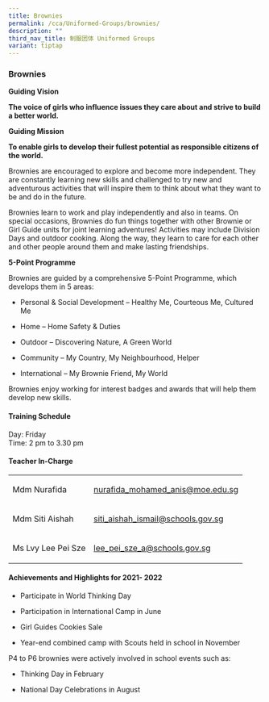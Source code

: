 ```yaml
---
title: Brownies
permalink: /cca/Uniformed-Groups/brownies/
description: ""
third_nav_title: 制服团体 Uniformed Groups
variant: tiptap
---
```

<h3>Brownies</h3>
<p><strong>Guiding Vision</strong>
</p>
<p><strong>The voice of girls who influence issues they care about and strive to build a better world.</strong>
</p>
<p><strong>Guiding Mission</strong>
</p>
<p><strong>To enable girls to develop their fullest potential as responsible citizens of the world.</strong>
</p>
<p>Brownies are encouraged to explore and become more independent. They are
constantly learning new skills and challenged to try new and adventurous
activities that will inspire them to think about what they want to be and
do in the future.</p>
<p>Brownies learn to work and play independently and also in teams. On special
occasions, Brownies do fun things together with other Brownie or Girl Guide
units for joint learning adventures! Activities may include Division Days
and outdoor cooking. Along the way, they learn to care for each other and
other people around them and make lasting friendships.</p>
<p><strong>5-Point Programme</strong>
</p>
<p>Brownies are guided by a comprehensive 5-Point Programme, which develops
them in 5 areas:</p>
<ul data-tight="true" class="tight">
<li>
<p>Personal &amp; Social Development – Healthy Me, Courteous Me, Cultured
Me</p>
</li>
<li>
<p>Home – Home Safety &amp; Duties</p>
</li>
<li>
<p>Outdoor – Discovering Nature, A Green World</p>
</li>
<li>
<p>Community – My Country, My Neighbourhood, Helper</p>
</li>
<li>
<p>International – My Brownie Friend, My World</p>
</li>
</ul>
<p>Brownies enjoy working for interest badges and awards that will help them
develop new skills.</p>
<h4>Training Schedule</h4>
<p>Day: Friday
<br>Time: 2 pm to 3.30 pm</p>
<h4>Teacher In-Charge</h4>
<table>
<tbody>
<tr>
<td rowspan="1" colspan="1">
<p>Mdm Nurafida&nbsp;</p>
</td>
<td rowspan="1" colspan="1">
<p><a href="mailto:nurafida_mohamed_anis@moe.edu.sg" rel="noopener noreferrer nofollow" target="_blank">nurafida_mohamed_anis@moe.edu.sg</a>
</p>
</td>
</tr>
<tr>
<td rowspan="1" colspan="1">
<p>Mdm Siti Aishah&nbsp;</p>
</td>
<td rowspan="1" colspan="1">
<p><a href="mailto:siti_aishah_ismail@schools.gov.sg" rel="noopener noreferrer nofollow" target="_blank">siti_aishah_ismail@schools.gov.sg</a>
</p>
</td>
</tr>
<tr>
<td rowspan="1" colspan="1">
<p>Ms Lvy Lee Pei Sze</p>
</td>
<td rowspan="1" colspan="1">
<p><a href="mailto:lee_pei_sze_a@schools.gov.sg" rel="noopener noreferrer nofollow" target="_blank">lee_pei_sze_a@schools.gov.sg</a>
</p>
</td>
</tr>
</tbody>
</table>
<h4> Achievements and Highlights for 2021- 2022</h4>
<ul data-tight="true" class="tight">
<li>
<p>Participate in World Thinking Day</p>
</li>
<li>
<p>Participation in International Camp in June</p>
</li>
<li>
<p>Girl Guides Cookies Sale</p>
</li>
<li>
<p>Year-end combined camp with Scouts held in school in November</p>
</li>
</ul>
<p>P4 to P6 brownies were actively involved in school events such as:</p>
<ul data-tight="true" class="tight">
<li>
<p>Thinking Day in February</p>
</li>
<li>
<p>National Day Celebrations in August</p>
</li>
</ul>
<p></p>